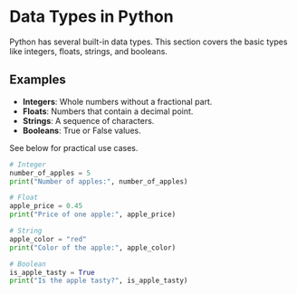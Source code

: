 # Data Types in Python

Python has several built-in data types. This section covers the basic types like integers, floats, strings, and booleans.

## Examples
- **Integers**: Whole numbers without a fractional part.
- **Floats**: Numbers that contain a decimal point.
- **Strings**: A sequence of characters.
- **Booleans**: True or False values.

See below for practical use cases.

```python
# Integer
number_of_apples = 5
print("Number of apples:", number_of_apples)

# Float
apple_price = 0.45
print("Price of one apple:", apple_price)

# String
apple_color = "red"
print("Color of the apple:", apple_color)

# Boolean
is_apple_tasty = True
print("Is the apple tasty?", is_apple_tasty)
